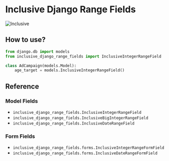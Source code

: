 # Inclusive Django Range Fields

![Inclusive](https://media.giphy.com/media/xUOwGdD7RGT4CTnUaY/giphy.gif "Inclusive")

## How to use?

```python
from django.db import models
from inclusive_django_range_fields import InclusiveIntegerRangeField

class AdCampaign(models.Model):
    age_target = models.InclusiveIntegerRangeField()
```

## Reference

### Model Fields

- `inclusive_django_range_fields.InclusiveIntegerRangeField`
- `inclusive_django_range_fields.InclusiveBigIntegerRangeField`
- `inclusive_django_range_fields.InclusiveDateRangeField`

### Form Fields

- `inclusive_django_range_fields.forms.InclusiveIntegerRangeFormField`
- `inclusive_django_range_fields.forms.InclusiveDateRangeFormField`
